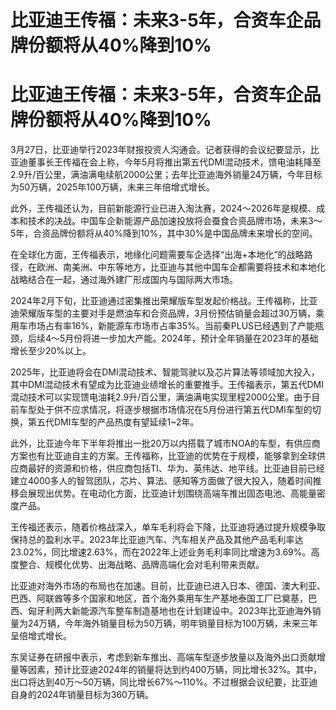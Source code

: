 # 比亚迪王传福：未来3-5年，合资车企品牌份额将从40%降到10%

# 比亚迪王传福：未来3-5年，合资车企品牌份额将从40%降到10%

3月27日，比亚迪举行2023年财报投资人沟通会。记者获得的会议纪要显示，比亚迪董事长王传福在会上称，今年5月将推出第五代DMI混动技术，馈电油耗降至2.9升/百公里，满油满电续航2000公里；去年比亚迪海外销量24万辆，今年目标为50万辆，2025年100万辆，未来三年倍增式增长。

此外，王传福还认为，目前新能源行业已进入淘汰赛，2024～2026年是规模、成本和技术的决战。中国车企新能源产品加速投放将会蚕食合资品牌市场，未来3～5年，合资品牌份额将从40%降到10%，其中30%是中国品牌未来增长的空间。

在全球化方面，王传福表示，地缘化问题需要车企选择“出海+本地化”的战略路径，在欧洲、南美洲、中东等地方，比亚迪与其他中国车企都需要将技术和本地化战略结合在一起，通过海外建厂形成国内与国际两大市场。

2024年2月下旬，比亚迪通过密集推出荣耀版车型发起价格战。王传福称，比亚迪荣耀版车型的主要对手是燃油车和合资品牌，3月份预估销量会超过30万辆，乘用车市场占有率16%，新能源车市场市占率35%。当前秦PLUS已经遇到了产能瓶颈，后续4～5月份将进一步加大产能。2024年，预计全年销量在2023年的基础增长至少20%以上。

2025年，比亚迪将会在DMI混动技术、智能驾驶以及芯片算法等领域加大投入，其中DMI混动技术有望成为比亚迪业绩增长的重要推手。王传福表示，第五代DMI混动技术可以实现馈电油耗2.9升/百公里，满油满电实现里程2000公里。由于目前车型处于供不应求情况，将逐步根据市场情况在5月份进行第五代DMI车型的切换，第五代DMI车型的产品热度有望延续1~2年。

此外，比亚迪今年下半年将推出一批20万以内搭载了城市NOA的车型，有供应商方案也有比亚迪自主的方案。王传福称，比亚迪的优势在于规模，能够拿到全球供应商最好的资源和价格，供应商包括TI、华为、英伟达、地平线。比亚迪目前已经建立4000多人的智驾团队，芯片、算法、感知等方面做了很大投入，随着时间推移会展现出优势。在电动化方面，比亚迪计划围绕高端车推出固态电池、高能量密度产品。

王传福还表示，随着价格战深入，单车毛利将会下降，比亚迪将通过提升规模争取保持总的盈利水平。2023年比亚迪汽车、汽车相关产品及其他产品毛利率达23.02%，同比增速2.63%，而在2022年上述业务毛利率同比增速为3.69%。高度整合、规模化优势、出海战略、品牌高端化会对毛利带来贡献。

比亚迪对海外市场的布局也在加速。目前，比亚迪已进入日本、德国、澳大利亚、巴西、阿联酋等多个国家和地区，首个海外乘用车生产基地泰国工厂已奠基，巴西、匈牙利两大新能源汽车整车制造基地也在计划建设中。2023年比亚迪海外销量为24万辆，今年海外销量目标为50万辆，明年销量目标为100万辆，未来三年呈倍增式增长。

东吴证券在研报中表示，考虑到新车推出、高端车型逐步放量以及海外出口贡献增量等因素，预计比亚迪2024年的销量将达到约400万辆，同比增长32%。其中，出口将达到40万～50万辆，同比增长67%～110%。不过根据会议纪要，比亚迪自身的2024年销量目标为360万辆。


